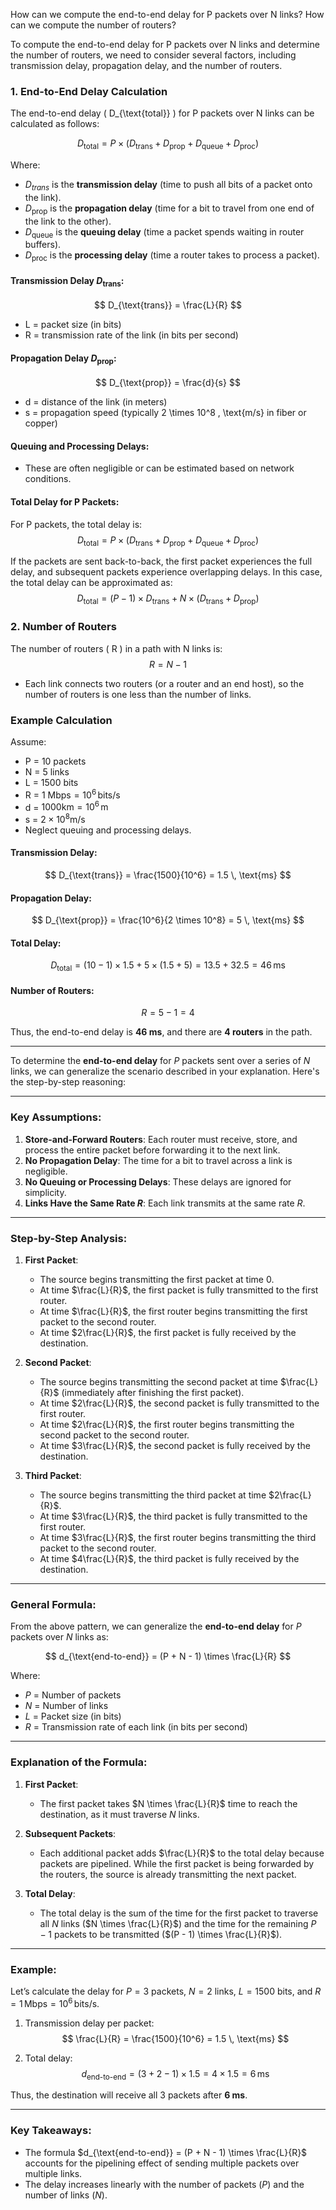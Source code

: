 
How can we compute the end-to-end delay for P packets over N links? How can we compute the number of routers?

To compute the end-to-end delay for  P  packets over  N  links and determine the number of routers, we need to consider several factors, including transmission delay, propagation delay, and the number of routers.

### 1. **End-to-End Delay Calculation**

The end-to-end delay ( D_{\text{total}} ) for  P  packets over  N  links can be calculated as follows:

$$
D_{\text{total}} = P \times (D_{\text{trans}} + D_{\text{prop}} + D_{\text{queue}} + D_{\text{proc}})
$$

Where:
-  $D_{{trans}}$  is the **transmission delay** (time to push all bits of a packet onto the link).
-  $D_{\text{prop}}$  is the **propagation delay** (time for a bit to travel from one end of the link to the other).
-  $D_{\text{queue}}$  is the **queuing delay** (time a packet spends waiting in router buffers).
-  $D_{\text{proc}}$  is the **processing delay** (time a router takes to process a packet).

#### Transmission Delay $D_{\text{trans}}$:
$$
D_{\text{trans}} = \frac{L}{R}
$$
-  L  = packet size (in bits)
-  R  = transmission rate of the link (in bits per second)

#### Propagation Delay $D_{\text{prop}}$:
$$
D_{\text{prop}} = \frac{d}{s}
$$
-  d  = distance of the link (in meters)
-  s  = propagation speed (typically  2 \times 10^8 \, \text{m/s}  in fiber or copper)

#### Queuing and Processing Delays:
- These are often negligible or can be estimated based on network conditions.

#### Total Delay for  P  Packets:
For  P  packets, the total delay is:
$$
D_{\text{total}} = P \times (D_{\text{trans}} + D_{\text{prop}} + D_{\text{queue}} + D_{\text{proc}})
$$

If the packets are sent back-to-back, the first packet experiences the full delay, and subsequent packets experience overlapping delays. In this case, the total delay can be approximated as:
$$
D_{\text{total}} = (P - 1) \times D_{\text{trans}} + N \times (D_{\text{trans}} + D_{\text{prop}})
$$

### 2. **Number of Routers**

The number of routers ( R ) in a path with  N  links is:
$$
R = N - 1
$$
- Each link connects two routers (or a router and an end host), so the number of routers is one less than the number of links.

### Example Calculation

Assume:
-  P = 10  packets
-  N = 5  links
-  L = 1500  bits
-  R = 1 $\text{Mbps} = 10^6 \, \text{bits/s}$ 
-  d = $1000 \text{km} = 10^6 \, \text{m}$
-  s = $2 \times 10^8 \text{m/s}$ 
- Neglect queuing and processing delays.

#### Transmission Delay:
$$
D_{\text{trans}} = \frac{1500}{10^6} = 1.5 \, \text{ms}
$$

#### Propagation Delay:
$$
D_{\text{prop}} = \frac{10^6}{2 \times 10^8} = 5 \, \text{ms}
$$

#### Total Delay:
$$
D_{\text{total}} = (10 - 1) \times 1.5 + 5 \times (1.5 + 5) = 13.5 + 32.5 = 46 \, \text{ms}
$$

#### Number of Routers:
$$
R = 5 - 1 = 4
$$

Thus, the end-to-end delay is **46 ms**, and there are **4 routers** in the path.

---

To determine the **end-to-end delay** for $P$ packets sent over a series of $N$ links, we can generalize the scenario described in your explanation. Here's the step-by-step reasoning:

---

### Key Assumptions:
1. **Store-and-Forward Routers**: Each router must receive, store, and process the entire packet before forwarding it to the next link.
2. **No Propagation Delay**: The time for a bit to travel across a link is negligible.
3. **No Queuing or Processing Delays**: These delays are ignored for simplicity.
4. **Links Have the Same Rate $R$**: Each link transmits at the same rate $R$.

---

### Step-by-Step Analysis:
1. **First Packet**:
   - The source begins transmitting the first packet at time $0$.
   - At time $\frac{L}{R}$, the first packet is fully transmitted to the first router.
   - At time $\frac{L}{R}$, the first router begins transmitting the first packet to the second router.
   - At time $2\frac{L}{R}$, the first packet is fully received by the destination.

2. **Second Packet**:
   - The source begins transmitting the second packet at time $\frac{L}{R}$ (immediately after finishing the first packet).
   - At time $2\frac{L}{R}$, the second packet is fully transmitted to the first router.
   - At time $2\frac{L}{R}$, the first router begins transmitting the second packet to the second router.
   - At time $3\frac{L}{R}$, the second packet is fully received by the destination.

3. **Third Packet**:
   - The source begins transmitting the third packet at time $2\frac{L}{R}$.
   - At time $3\frac{L}{R}$, the third packet is fully transmitted to the first router.
   - At time $3\frac{L}{R}$, the first router begins transmitting the third packet to the second router.
   - At time $4\frac{L}{R}$, the third packet is fully received by the destination.

---

### General Formula:
From the above pattern, we can generalize the **end-to-end delay** for $P$ packets over $N$ links as:

$$
d_{\text{end-to-end}} = (P + N - 1) \times \frac{L}{R}
$$

Where:
- $P$ = Number of packets
- $N$ = Number of links
- $L$ = Packet size (in bits)
- $R$ = Transmission rate of each link (in bits per second)

---

### Explanation of the Formula:
1. **First Packet**:
   - The first packet takes $N \times \frac{L}{R}$ time to reach the destination, as it must traverse $N$ links.

2. **Subsequent Packets**:
   - Each additional packet adds $\frac{L}{R}$ to the total delay because packets are pipelined. While the first packet is being forwarded by the routers, the source is already transmitting the next packet.

3. **Total Delay**:
   - The total delay is the sum of the time for the first packet to traverse all $N$ links ($N \times \frac{L}{R}$) and the time for the remaining $P - 1$ packets to be transmitted ($(P - 1) \times \frac{L}{R}$).

---

### Example:
Let’s calculate the delay for $P = 3$ packets, $N = 2$ links, $L = 1500$ bits, and $R = 1 \, \text{Mbps} = 10^6 \, \text{bits/s}$.

1. Transmission delay per packet:
   $$
   \frac{L}{R} = \frac{1500}{10^6} = 1.5 \, \text{ms}
   $$

2. Total delay:
   $$
   d_{\text{end-to-end}} = (3 + 2 - 1) \times 1.5 = 4 \times 1.5 = 6 \, \text{ms}
   $$

Thus, the destination will receive all 3 packets after **6 ms**.

---

### Key Takeaways:
- The formula $d_{\text{end-to-end}} = (P + N - 1) \times \frac{L}{R}$ accounts for the pipelining effect of sending multiple packets over multiple links.
- The delay increases linearly with the number of packets ($P$) and the number of links ($N$).